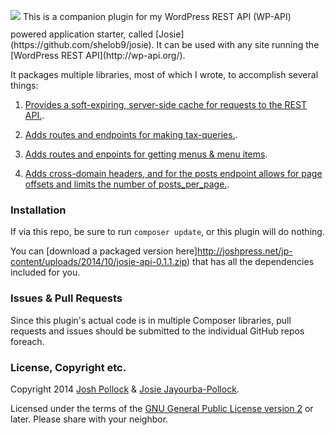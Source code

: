 <p style="display:inline-block;text-align:center;"><img src="https://github.com/Shelob9/josie/blob/master/img/josie.jpg"  /></p>
This is a companion plugin for my WordPress REST API (WP-API) powered application starter, called [Josie](https://github.com/shelob9/josie). It can be used with any site running the [WordPress REST API](http://wp-api.org/). 

It packages multiple libraries, most of which I wrote, to accomplish several things:
 
 1) [Provides a soft-expiring, server-side cache for requests to the REST API.](https://github.com/shelob9/jp-rest-cache).
 
 2) [Adds routes and endpoints for making tax-queries.](https://github.com/Shelob9/jp-tax-query).
 
 3) [Adds routes and enpoints for getting menus & menu items](https://github.com/Shelob9/jp-menu-route).
 
 4) [Adds cross-domain headers, and for the posts endpoint allows for page offsets and limits the number of posts_per_page.](https://github.com/Shelob9/jp-rest-access).
 
### Installation
If  via this repo, be sure to run `composer update`, or this plugin will do nothing.

You can [download a packaged version here]http://joshpress.net/jp-content/uploads/2014/10/josie-api-0.1.1.zip) that has all the dependencies included for you.

### Issues & Pull Requests
Since this plugin's actual code is in multiple Composer libraries, pull requests and issues should be submitted to the individual GitHub repos foreach.

### License, Copyright etc.
Copyright 2014 [Josh Pollock](http://JoshPress.net) & [Josie Jayourba-Pollock](https://raw.githubusercontent.com/Shelob9/josie/master/img/josie.jpg).

Licensed under the terms of the [GNU General Public License version 2](http://www.gnu.org/licenses/gpl-2.0.html) or later. Please share with your neighbor.
